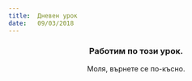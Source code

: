 ```yaml
---
title:  Дневен урок
date:   09/03/2018
---
```


### <center>Работим по този урок.</center>
<center>Моля, върнете се по-късно.</center>